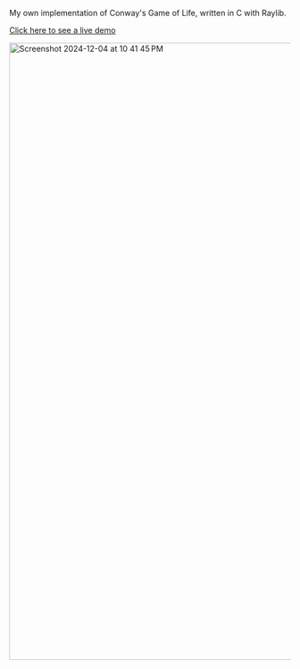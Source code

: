 My own implementation of Conway's Game of Life, written in C with Raylib.

[Click here to see a live demo]([url](https://seanledesma.dev/wasm/game_of_life/game))

<img width="1104" alt="Screenshot 2024-12-04 at 10 41 45 PM" src="https://github.com/user-attachments/assets/44858fd6-a6e4-48ae-8efe-5afa8d717d5b">
